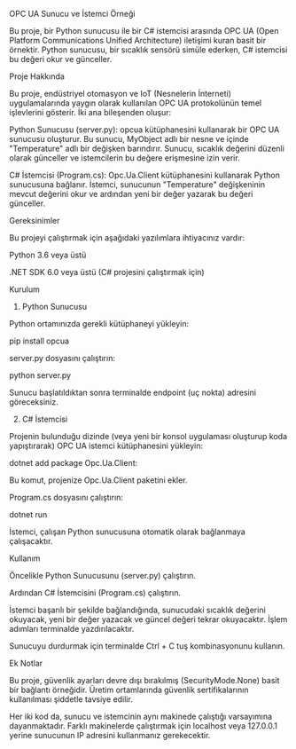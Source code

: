 OPC UA Sunucu ve İstemci Örneği

Bu proje, bir Python sunucusu ile bir C# istemcisi arasında OPC UA (Open Platform Communications Unified Architecture) iletişimi kuran basit bir örnektir. Python sunucusu, bir sıcaklık sensörü simüle ederken, 
C# istemcisi bu değeri okur ve günceller.


Proje Hakkında

Bu proje, endüstriyel otomasyon ve IoT (Nesnelerin İnterneti) uygulamalarında yaygın olarak kullanılan OPC UA protokolünün temel işlevlerini gösterir. İki ana bileşenden oluşur:

Python Sunucusu (server.py): opcua kütüphanesini kullanarak bir OPC UA sunucusu oluşturur. Bu sunucu, MyObject adlı bir nesne ve içinde "Temperature" adlı bir değişken barındırır. 
Sunucu, sıcaklık değerini düzenli olarak günceller ve istemcilerin bu değere erişmesine izin verir.

C# İstemcisi (Program.cs): Opc.Ua.Client kütüphanesini kullanarak Python sunucusuna bağlanır. İstemci, sunucunun "Temperature" değişkeninin mevcut değerini okur ve ardından yeni bir değer yazarak bu değeri 
günceller.


Gereksinimler

Bu projeyi çalıştırmak için aşağıdaki yazılımlara ihtiyacınız vardır:

Python 3.6 veya üstü

.NET SDK 6.0 veya üstü (C# projesini çalıştırmak için)


Kurulum

1. Python Sunucusu

Python ortamınızda gerekli kütüphaneyi yükleyin:

pip install opcua

server.py dosyasını çalıştırın:

python server.py

Sunucu başlatıldıktan sonra terminalde endpoint (uç nokta) adresini göreceksiniz.

2. C# İstemcisi

Projenin bulunduğu dizinde (veya yeni bir konsol uygulaması oluşturup koda yapıştırarak) OPC UA istemci kütüphanesini yükleyin:

dotnet add package Opc.Ua.Client:

Bu komut, projenize Opc.Ua.Client paketini ekler.

Program.cs dosyasını çalıştırın:

dotnet run

İstemci, çalışan Python sunucusuna otomatik olarak bağlanmaya çalışacaktır.


Kullanım

Öncelikle Python Sunucusunu (server.py) çalıştırın.

Ardından C# İstemcisini (Program.cs) çalıştırın.

İstemci başarılı bir şekilde bağlandığında, sunucudaki sıcaklık değerini okuyacak, yeni bir değer yazacak ve güncel değeri tekrar okuyacaktır. İşlem adımları terminalde yazdırılacaktır.

Sunucuyu durdurmak için terminalde Ctrl + C tuş kombinasyonunu kullanın.


Ek Notlar

Bu proje, güvenlik ayarları devre dışı bırakılmış (SecurityMode.None) basit bir bağlantı örneğidir. Üretim ortamlarında güvenlik sertifikalarının kullanılması şiddetle tavsiye edilir.

Her iki kod da, sunucu ve istemcinin aynı makinede çalıştığı varsayımına dayanmaktadır. Farklı makinelerde çalıştırmak için localhost veya 127.0.0.1 yerine sunucunun IP adresini kullanmanız gerekecektir.
